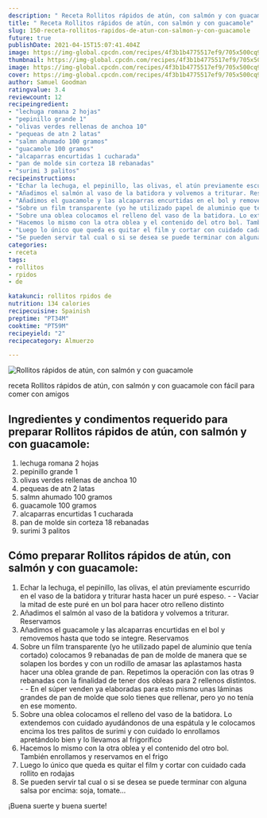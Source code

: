 ```yaml
---
description: " Receta Rollitos rápidos de atún, con salmón y con guacamole"
title: " Receta Rollitos rápidos de atún, con salmón y con guacamole"
slug: 150-receta-rollitos-rapidos-de-atun-con-salmon-y-con-guacamole
future: true
publishDate: 2021-04-15T15:07:41.404Z
image: https://img-global.cpcdn.com/recipes/4f3b1b4775517ef9/705x500cq90/rollitos-rapidos-de-atun-con-salmon-y-con-guacamole-foto-principal.jpg
thumbnail: https://img-global.cpcdn.com/recipes/4f3b1b4775517ef9/705x500cq90/rollitos-rapidos-de-atun-con-salmon-y-con-guacamole-foto-principal.jpg
image: https://img-global.cpcdn.com/recipes/4f3b1b4775517ef9/705x500cq90/rollitos-rapidos-de-atun-con-salmon-y-con-guacamole-foto-principal.jpg
cover: https://img-global.cpcdn.com/recipes/4f3b1b4775517ef9/705x500cq90/rollitos-rapidos-de-atun-con-salmon-y-con-guacamole-foto-principal.jpg
author: Samuel Goodman
ratingvalue: 3.4
reviewcount: 12
recipeingredient:
- "lechuga romana 2 hojas"
- "pepinillo grande 1"
- "olivas verdes rellenas de anchoa 10"
- "pequeas de atn 2 latas"
- "salmn ahumado 100 gramos"
- "guacamole 100 gramos"
- "alcaparras encurtidas 1 cucharada"
- "pan de molde sin corteza 18 rebanadas"
- "surimi 3 palitos"
recipeinstructions:
- "Echar la lechuga, el pepinillo, las olivas, el atún previamente escurrido en el vaso de la batidora y triturar hasta hacer un puré espeso.  Vaciar la mitad de este puré en un bol para hacer otro relleno distinto"
- "Añadimos el salmón al vaso de la batidora y volvemos a triturar. Reservamos"
- "Añadimos el guacamole y las alcaparras encurtidas en el bol y removemos hasta que todo se integre. Reservamos"
- "Sobre un film transparente (yo he utilizado papel de aluminio que tenía cortado) colocamos 9 rebanadas de pan de molde de manera que se solapen los bordes y con un rodillo de amasar las aplastamos hasta hacer una oblea grande de pan. Repetimos la operación con las otras 9 rebanadas con la finalidad de tener dos obleas para 2 rellenos distintos.  En el súper venden ya elaboradas para esto mismo unas láminas grandes de pan de molde que solo tienes que rellenar, pero yo no tenía en ese momento."
- "Sobre una oblea colocamos el relleno del vaso de la batidora. Lo extendemos con cuidado ayudándonos de una espátula y le colocamos encima los tres palitos de surimi y con cuidado lo enrollamos apretándolo bien y lo llevamos al frigorífico"
- "Hacemos lo mismo con la otra oblea y el contenido del otro bol. También enrollamos y reservamos en el frigo"
- "Luego lo único que queda es quitar el film y cortar con cuidado cada rollito en rodajas"
- "Se pueden servir tal cual o si se desea se puede terminar con alguna salsa por encima: soja, tomate..."
categories:
- receta
tags:
- rollitos
- rpidos
- de

katakunci: rollitos rpidos de 
nutrition: 134 calories
recipecuisine: Spainish
preptime: "PT34M"
cooktime: "PT59M"
recipeyield: "2"
recipecategory: Almuerzo

---
```



![Rollitos rápidos de atún, con salmón y con guacamole](https://img-global.cpcdn.com/recipes/4f3b1b4775517ef9/705x500cq90/rollitos-rapidos-de-atun-con-salmon-y-con-guacamole-foto-principal.jpg)

receta Rollitos rápidos de atún, con salmón y con guacamole con fácil para comer con amigos

<!--inarticleads1-->

## Ingredientes y condimentos requerido para preparar Rollitos rápidos de atún, con salmón y con guacamole:

1. lechuga romana 2 hojas
1. pepinillo grande 1
1. olivas verdes rellenas de anchoa 10
1. pequeas de atn 2 latas
1. salmn ahumado 100 gramos
1. guacamole 100 gramos
1. alcaparras encurtidas 1 cucharada
1. pan de molde sin corteza 18 rebanadas
1. surimi 3 palitos



<!--inarticleads2-->

## Cómo preparar Rollitos rápidos de atún, con salmón y con guacamole:

1. Echar la lechuga, el pepinillo, las olivas, el atún previamente escurrido en el vaso de la batidora y triturar hasta hacer un puré espeso. -  - Vaciar la mitad de este puré en un bol para hacer otro relleno distinto
1. Añadimos el salmón al vaso de la batidora y volvemos a triturar. Reservamos
1. Añadimos el guacamole y las alcaparras encurtidas en el bol y removemos hasta que todo se integre. Reservamos
1. Sobre un film transparente (yo he utilizado papel de aluminio que tenía cortado) colocamos 9 rebanadas de pan de molde de manera que se solapen los bordes y con un rodillo de amasar las aplastamos hasta hacer una oblea grande de pan. Repetimos la operación con las otras 9 rebanadas con la finalidad de tener dos obleas para 2 rellenos distintos. -  - En el súper venden ya elaboradas para esto mismo unas láminas grandes de pan de molde que solo tienes que rellenar, pero yo no tenía en ese momento.
1. Sobre una oblea colocamos el relleno del vaso de la batidora. Lo extendemos con cuidado ayudándonos de una espátula y le colocamos encima los tres palitos de surimi y con cuidado lo enrollamos apretándolo bien y lo llevamos al frigorífico
1. Hacemos lo mismo con la otra oblea y el contenido del otro bol. También enrollamos y reservamos en el frigo
1. Luego lo único que queda es quitar el film y cortar con cuidado cada rollito en rodajas
1. Se pueden servir tal cual o si se desea se puede terminar con alguna salsa por encima: soja, tomate...



¡Buena suerte y buena suerte!

